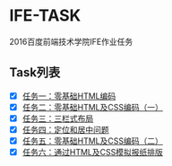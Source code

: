 # IFE-TASK
2016百度前端技术学院IFE作业任务

## Task列表
- [x] [任务一：零基础HTML编码](http://ife.baidu.com/2016/task/detail?taskId=1)
- [x] [任务二：零基础HTML及CSS编码（一）](http://ife.baidu.com/2016/task/detail?taskId=2)
- [x] [任务三：三栏式布局](http://ife.baidu.com/2016/task/detail?taskId=3)
- [x] [任务四：定位和居中问题](http://ife.baidu.com/2016/task/detail?taskId=4)
- [x] [任务五：零基础HTML及CSS编码（二）](http://ife.baidu.com/2016/task/detail?taskId=5)
- [x] [任务六：通过HTML及CSS模拟报纸排版](http://ife.baidu.com/2016/task/detail?taskId=6)
